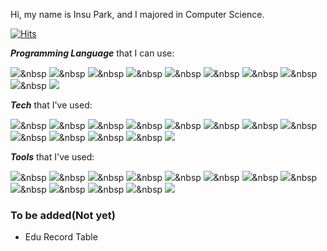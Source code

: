 Hi, my name is Insu Park, and I majored in Computer Science.

[![Hits](https://hits.seeyoufarm.com/api/count/incr/badge.svg?url=https%3A%2F%2Fgithub.com%2FInsu-Park%2Fhit-counter&count_bg=%2300A5C0&title_bg=%23787878&icon=sourcegraph.svg&icon_color=%23E7E7E7&title=hits&edge_flat=false)](https://hits.seeyoufarm.com)



***Programming Language*** that I can use:

<img src="https://img.shields.io/badge/C-A8B9CC?style=flat-square&logo=C&logoColor=white"/>&nbsp
<img src="https://img.shields.io/badge/C%2B%2B-00599C?style=flat-square&logo=c%2B%2B&logoColor=white"/>&nbsp
<img src="https://img.shields.io/badge/C%20Sharp-239120?style=flat-square&logo=c sharp&logoColor=white"/>&nbsp
<img src="https://img.shields.io/badge/Go-00ADD8?style=flat-square&logo=go&logoColor=white"/>&nbsp
<img src="https://img.shields.io/badge/html5-E34F26?style=flat-square&logo=html5&logoColor=white"/>&nbsp
<img src="https://img.shields.io/badge/Java-007396?style=flat-square&logo=java&logoColor=white"/>&nbsp
<img src="https://img.shields.io/badge/Javascript-F7DF1E?style=flat-square&logo=javascript&logoColor=white"/>&nbsp
<img src="https://img.shields.io/badge/Markdown-000000?style=flat-square&logo=Markdown&logoColor=white"/>&nbsp
<img src="https://img.shields.io/badge/PHP-777BB4?style=flat-square&logo=php&logoColor=white"/>&nbsp
<img src="https://img.shields.io/badge/Python-3766AB?style=flat-square&logo=Python&logoColor=white"/>



***Tech*** that I've used:

<img src="https://img.shields.io/badge/Amazon AWS-232F3E?style=flat-square&logo=Amazon AWS&logoColor=white"/>&nbsp
<img src="https://img.shields.io/badge/Google Cloud-4285F4?style=flat-square&logo=Google Cloud&logoColor=white"/>&nbsp
<img src="https://img.shields.io/badge/Microsoft SQL Server-CC2927?style=flat-square&logo=Microsoft SQL Server&logoColor=white"/>&nbsp
<img src="https://img.shields.io/badge/MySQL-4479A1?style=flat-square&logo=MySQL&logoColor=white"/>&nbsp
<img src="https://img.shields.io/badge/Oracle-F80000?style=flat-square&logo=Oracle&logoColor=white"/>&nbsp
<img src="https://img.shields.io/badge/pandas-150458?style=flat-square&logo=pandas&logoColor=white"/>&nbsp
<img src="https://img.shields.io/badge/scikit learn-F7931E?style=flat-square&logo=scikit-learn&logoColor=white"/>&nbsp
<img src="https://img.shields.io/badge/Selenium-43B02A?style=flat-square&logo=Selenium&logoColor=white"/>&nbsp
<img src="https://img.shields.io/badge/TensorFlow-FF6F00?style=flat-square&logo=TensorFlow&logoColor=white"/>&nbsp
<img src="https://img.shields.io/badge/CSS3-157286?style=flat-square&logo=CSS3&logoColor=white"/>&nbsp
<img src="https://img.shields.io/badge/Git-F05032?style=flat-square&logo=Git&logoColor=white"/>&nbsp
<img src="https://img.shields.io/badge/Node.js-339933?style=flat-square&logo=Node.js&logoColor=white"/>&nbsp
<img src="https://img.shields.io/badge/NPM-CB3837?style=flat-square&logo=NPM&logoColor=white"/>



***Tools*** that I've used:

<img src="https://img.shields.io/badge/Apache Tomcat-F8DC75?style=flat-square&logo=Apache Tomcat&logoColor=white"/>&nbsp
<img src="https://img.shields.io/badge/Postman-FF6C37?style=flat-square&logo=Postman&logoColor=white"/>&nbsp
<img src="https://img.shields.io/badge/Wireshark-1679A7?style=flat-square&logo=Wireshark&logoColor=white"/>&nbsp
<img src="https://img.shields.io/badge/XAMPP-FB7A24?style=flat-square&logo=XAMPP&logoColor=white"/>&nbsp
<img src="https://img.shields.io/badge/VMware-607078?style=flat-square&logo=VMware&logoColor=white"/>&nbsp
<img src="https://img.shields.io/badge/VirtualBox-183A61?style=flat-square&logo=VirtualBox&logoColor=white"/>&nbsp
<img src="https://img.shields.io/badge/Eclipse IDE-2C2255?style=flat-square&logo=Eclipse IDE&logoColor=white"/>&nbsp
<img src="https://img.shields.io/badge/PyCharm-000000?style=flat-square&logo=PyCharm&logoColor=white"/>&nbsp
<img src="https://img.shields.io/badge/Visual Studio-5C2D91?style=flat-square&logo=Visual Studio&logoColor=white"/>&nbsp
<img src="https://img.shields.io/badge/Visual Studio Code-007ACC?style=flat-square&logo=Visual Studio Code&logoColor=white"/>&nbsp
<img src="https://img.shields.io/badge/GitHub-181717?style=flat-square&logo=GitHub&logoColor=white"/>&nbsp
<img src="https://img.shields.io/badge/Google Colab-F9AB00?style=flat-square&logo=Google Colab&logoColor=white"/>&nbsp
<img src="https://img.shields.io/badge/Jupyer-F37626?style=flat-square&logo=Jupyter&logoColor=white"/>



### To be added(Not yet)

* Edu Record Table



